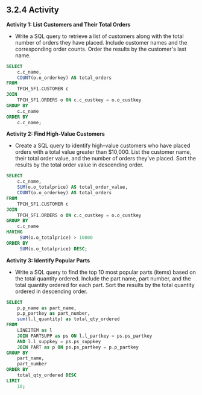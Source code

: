 ## 3.2.4 Activity



**Activity 1: List Customers and Their Total Orders**

- Write a SQL query to retrieve a list of customers along with the total number of orders they have placed. Include customer names and the corresponding order counts. Order the results by the customer's last name.



```sql
SELECT
    c.c_name,
    COUNT(o.o_orderkey) AS total_orders
FROM
    TPCH_SF1.CUSTOMER c
JOIN
    TPCH_SF1.ORDERS o ON c.c_custkey = o.o_custkey
GROUP BY
    c.c_name
ORDER BY
    c.c_name;
```

**Activity 2: Find High-Value Customers**

- Create a SQL query to identify high-value customers who have placed orders with a total value greater than $10,000. List the customer name, their total order value, and the number of orders they've placed. Sort the results by the total order value in descending order.

```sql
SELECT
    c.c_name,
    SUM(o.o_totalprice) AS total_order_value,
    COUNT(o.o_orderkey) AS total_orders
FROM
    TPCH_SF1.CUSTOMER c
JOIN
    TPCH_SF1.ORDERS o ON c.c_custkey = o.o_custkey
GROUP BY
    c.c_name
HAVING
     SUM(o.o_totalprice) > 10000
ORDER BY
     SUM(o.o_totalprice) DESC;
```

**Activity 3: Identify Popular Parts**

- Write a SQL query to find the top 10 most popular parts (items) based on the total quantity ordered. Include the part name, part number, and the total quantity ordered for each part. Sort the results by the total quantity ordered in descending order.

```sql
SELECT
    p.p_name as part_name,
    p.p_partkey as part_number,
    sum(l.l_quantity) as total_qty_ordered
FROM
    LINEITEM as l
    JOIN PARTSUPP as ps ON l.l_partkey = ps.ps_partkey
    AND l.l_suppkey = ps.ps_suppkey
    JOIN PART as p ON ps.ps_partkey = p.p_partkey
GROUP BY
    part_name,
    part_number
ORDER BY
    total_qty_ordered DESC
LIMIT
    10;
```



